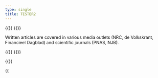 ```yaml
---
type: single
title: TESTER2
---
```


{{<container>}}
{{<row>}}

<p>Written articles are covered in various media outlets (NRC, de Volkskrant, Financieel Dagblad) and scientific journals (PNAS, NJB).</p>
{{</row>}}
{{</container>}}

{{<container>}}

<!-- 2025 -->
{{<title title="2025">}}

<!-- Scientific article UBDT -->
{{<banner img="/images/articles-opinions/20250203 Auditing a Dutch Public Sector Risk Profiling Algorithm Using an Unsupervised Bias Detection Tool.png" >}}
**Preprint scientific article**

'Auditing a Dutch Public Sector Risk Profiling Algorithm Using an Unsupervised Bias Detection Tool' [[link](https://arxiv.org/abs/2502.01713)]

03-02-2025
{{</banner>}}
{{</container>}}

<!-- 2024 -->
{{<container>}}
{{<title title="2024">}}

<!-- NJB -->
{{<banner img="/images/articles-opinions/20240315 NJB cover.jpg" >}}
**Co-author scientific article Dutch Journal for Legal Professionals (NJB)**

'Algoprudence: Jurisprudence for algorithms' [[link](https://algorithmaudit.eu/nl/knowledge-platform/knowledge-base/white_paper_algoprudence/)]

15-03-2024
{{</banner>}}

<!-- Opinie Parool interview -->
{{<banner img="/images/articles-opinions/20240214 Parool.png" >}}
**Co-author op-ed Parool**

'Assess both bias of algorithms and of civil servants' [[link](https://www.parool.nl/columns-opinie/opinie-onderzoek-vooringenomenheid-van-zowel-algoritme-als-ambtenaar~bd69aa5e/)]

14-02-2024
{{</banner>}}
{{</container>}}

<!-- 2022 -->
{{<container>}}
{{<title title="2022">}} 

<!-- Opinie FD -->
{{<banner img="/images/articles-opinions/20220414 FD.png" >}}
**Op-ed Financieel Dagblad**

'We need to reevaluate the purpose of algorithmic systems' [[link](https://fd.nl/opinie/1436425/we-moeten-ons-bezinnen-op-het-bestaansrecht-van-algoritmen)]

14-04-2022
{{</banner>}}
{{</container>}}

<!-- 2021 -->
{{<container>}}
{{<title title="2021">}} 

<!-- Opinie VK -->
{{<banner img="/images/articles-opinions/20210720 Volkskrant.png" >}}
**Op-ed Volkskrant**

'Be careful, if we aim to have public algorithms that are free from discrimination' [[link](https://www.volkskrant.nl/columns-opinie/opinie-even-opletten-als-we-bij-de-overheid-algoritmen-zonder-discriminatie-willen~bad6aeca/?referrer=https%3A%2F%2Fjfparie.github.io%2F)]

20-07-2021
{{</banner>}}

<!-- Opinie VK microtargeting -->
{{<banner img="/images/articles-opinions/20210628 VK.png" >}}
**Op-ed Volkskrant**

'Prohibit the use of microtargeting in political advertising' [[link](https://www.volkskrant.nl/columns-opinie/opinie-leg-inzet-gepersonaliseerde-advertenties-door-politiek-aan-banden~bf8d52e9/)]

28-06-2021
{{</banner>}}

<!-- PNAS -->
{{<banner img="/images/articles-opinions/20210628 PNAS.png" >}}
**Scientific article Proceedings of the National Academy of Sciences (PNAS)**

'Monitoring the COVID-19 epidemic with nationwide telecommunication data' [[link](https://www.pnas.org/doi/10.1073/pnas.2100664118)]

28-06-2021
{{</banner>}}

<!-- Villamedia -->
{{<banner img="/images/articles-opinions/20210429 Villamedia.png" >}}
**Op-ed Villamedia**

'The most-read sections on Dutch newspaper websites are easy to manipulate, which is problematic' [[link](https://www.villamedia.nl/artikel/de-rubriek-meest-gelezen-is-te-makkelijk-te-manipuleren-en-dat-is-niet-goed)]

28-06-2021
{{</banner>}}

{{</container>}}

<!-- 2019 -->
{{<container>}}
{{<title title="2019">}} 

<!-- Opinie NRC PSD2 -->
{{<banner img="/images/articles-opinions/20190816 NRC.png" >}}
**Op-ed NRC**

'Don't give away banking information easily' [[link](https://www.nrc.nl/nieuws/2019/08/16/geef-bankzaken-niet-te-makkelijk-prijs-a3970299)]

16-08-2019
{{</banner>}}

{{</container>}}
